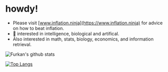 # howdy!
- Please visit [www.inflation.ninja](https://www.inflation.ninja) for advice on how to beat inflation.
- 🧠 interested in intelligence, biological and artifical.
- Also interested in math, stats, biology, economics, and information retrieval.


![Furkan's github stats](https://github-readme-stats.vercel.app/api?username=FurkanToprak&count_private=true&show_icons=true&theme=radical)

[![Top Langs](https://github-readme-stats.vercel.app/api/top-langs/?username=FurkanToprak)](https://github.com/anuraghazra/github-readme-stats)
